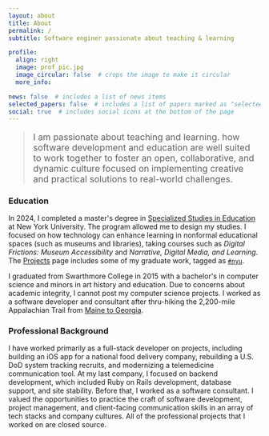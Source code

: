 ```yaml
---
layout: about
title: About
permalink: /
subtitle: Software enginer passionate about teaching & learning

profile:
  align: right
  image: prof_pic.jpg
  image_circular: false  # crops the image to make it circular
  more_info:

news: false  # includes a list of news items
selected_papers: false  # includes a list of papers marked as "selected={true}"
social: true  # includes social icons at the bottom of the page
---
```

<style>
    blockquote {
        font-size: 1.1rem;
    }
</style>

> I am passionate about teaching and learning. how software development and education are well suited to work together to foster an open, collaborative, and dynamic culture focused on implementing creative and practical solutions to real-world challenges.    

### Education

In 2024, I completed a master's degree in [Specialized Studies in Education](https://steinhardt.nyu.edu/degree/specialized-studies-education) at New York University. The program allowed me to design my studies. I focused on how technology can enhance learning in nonformal educational spaces (such as museums and libraries), taking courses such as  _Digital Frictions: Museum Accessibility_ and _Narrative, Digital Media, and Learning_. The [Projects](/projects/) page includes some of my graduate work, tagged as [`#nyu`](/projects/#nyu).

I graduated from Swarthmore College in 2015 with a bachelor's in computer science and minors in art history and education. Due to concerns about academic integrity, I cannot post my computer science projects. I worked as a software developer and consultant after thru-hiking the 2,200-mile Appalachian Trail from [Maine to Georgia](https://appalachiantrail.org/explore/hike-the-a-t/thru-hiking/southbound/). 

### Professional Background
 
I have worked primarily as a full-stack developer on projects, including building an iOS app for a national food delivery company, rebuilding a U.S. DoD system tracking recruits, and modernizing a telemedicine communication tool. At my last company, I focused on backend development, which included Ruby on Rails development, database support, and site stability. Before that, I worked as a software consultant. I valued the opportunities to practice the craft of software development, project management, and client-facing communication skills in an array of tech stacks and company cultures. All of the professional projects that I worked on are closed source.
  
